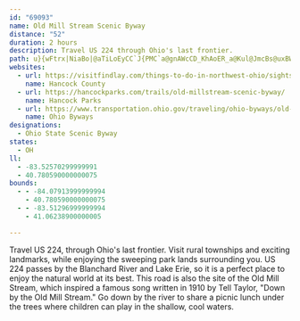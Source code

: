 ```yaml
---
id: "69093"
name: Old Mill Stream Scenic Byway
distance: "52"
duration: 2 hours
description: Travel US 224 through Ohio's last frontier.
path: u}{wFtrx|NiaBo|@aTiLoEyCC`J{PMC`a@gnAWcCD_KhAoER_a@Kul@JmcBs@uxBWi@Do@^g@r@Wz@IxA@rIEzDUx@c@z@YXu@XmnBw@sBJiB`@_Bx@sAdAcBdC}@rBi@tBa@pCGpAObt@GhEGduB_i@OmFDwPMqAWg@YgGsEa@DgIlEy@\s@Leq@g@qKgAgAUqH{BaNgBcDK_AD_BZ{BdAuApA}AlBaHfLeC`DgDlDezAzyAiA`As@Pqq@Q_{DyBkOYcBLmBd@mSzG_FvC_RvMia@zWeNnKoArAgAxCeBrK]`GQnVS|B_AlEcEjOcB`EcDzGqCdEeCzB{HlFo@rAcBzF[p@uKfOo@`@iAd@{]`Mw@f@k@x@en@`jAyBjFmEnLgg@`vAuCvHq{@PwYR|FlQDdAAra@yOMgW@{q@SDtu@l@rbBQrGo@zIkA`MOhF^xu@J|ILfEn@~JJzEB`xAN|q@@fy@G~TWxFyAvQ_Bjf@U~D}AbLyAlH}D|Oe@zC_@jD_Ad]DdFXxDdA|F~ArFpArCfIzNtAdD~AnFfWxhAnO|o@bAlG^xGRtmA?xrAYv~@NzG^pDj@pDfAdEbc@fsApLd`@vDtNrCtOjBbOx@rJpDzj@^nEt@dE|AjFdAfCbBxCbTxYz}@buA~AvCr@fBt@rBlAdEdAvGd@rFL~DBfK?~_@PrrAe@`Y?pg@Jdz@HdEB`OD`iANp~@d@tv@Azq@^`bHPfE`AfItAtGpDtMpAdIVrDh@zlCZ|_ABvp@]jAu@d@uK?en@xd@
websites:
  - url: https://visitfindlay.com/things-to-do-in-northwest-ohio/sightsee/the-old-millstream-scenic-byway/
    name: Hancock County
  - url: https://hancockparks.com/trails/old-millstream-scenic-byway/
    name: Hancock Parks
  - url: https://www.transportation.ohio.gov/traveling/ohio-byways/old-mill-stream
    name: Ohio Byways
designations:
  - Ohio State Scenic Byway
states:
  - OH
ll:
  - -83.52570299999991
  - 40.780590000000075
bounds:
  - - -84.07913999999994
    - 40.780590000000075
  - - -83.51296999999994
    - 41.06238900000005

---
```


Travel US 224, through Ohio's last frontier. Visit rural townships and exciting landmarks, while enjoying the sweeping park lands surrounding you. US 224 passes by the Blanchard River and Lake Erie, so it is a perfect place to enjoy the natural world at its best. This road is also the site of the Old Mill Stream, which inspired a famous song written in 1910 by Tell Taylor, "Down by the Old Mill Stream." Go down by the river to share a picnic lunch under the trees where children can play in the shallow, cool waters.
